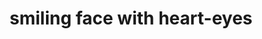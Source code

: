 ---
layout: smileys&people
title: smiling face with heart-eyes
emoji: smiling_face_with_heart_eyes
permalink: 😍.html
---
